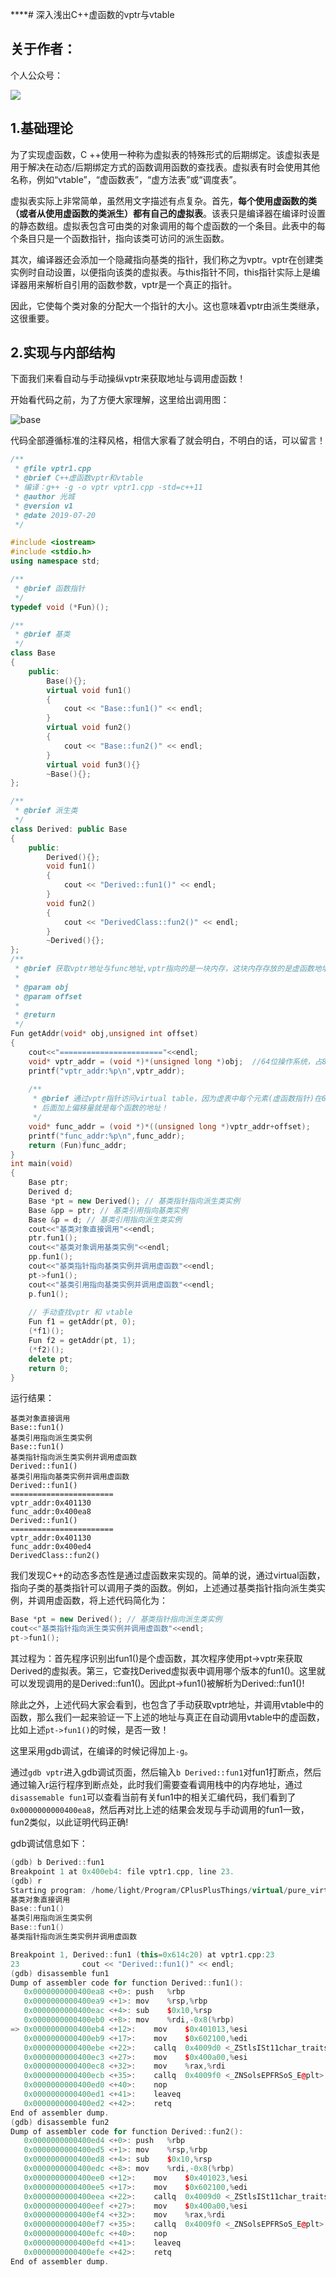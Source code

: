 ****# 深入浅出C++虚函数的vptr与vtable

## 关于作者：

个人公众号：

![](../img/wechat.jpg)



## 1.基础理论

为了实现虚函数，C ++使用一种称为虚拟表的特殊形式的后期绑定。该虚拟表是用于解决在动态/后期绑定方式的函数调用函数的查找表。虚拟表有时会使用其他名称，例如“vtable”，“虚函数表”，“虚方法表”或“调度表”。

虚拟表实际上非常简单，虽然用文字描述有点复杂。首先，**每个使用虚函数的类（或者从使用虚函数的类派生）都有自己的虚拟表**。该表只是编译器在编译时设置的静态数组。虚拟表包含可由类的对象调用的每个虚函数的一个条目。此表中的每个条目只是一个函数指针，指向该类可访问的派生函数。

其次，编译器还会添加一个隐藏指向基类的指针，我们称之为vptr。vptr在创建类实例时自动设置，以便指向该类的虚拟表。与this指针不同，this指针实际上是编译器用来解析自引用的函数参数，vptr是一个真正的指针。

因此，它使每个类对象的分配大一个指针的大小。这也意味着vptr由派生类继承，这很重要。

## 2.实现与内部结构

下面我们来看自动与手动操纵vptr来获取地址与调用虚函数！

开始看代码之前，为了方便大家理解，这里给出调用图：

![base](./img/base.jpg)

代码全部遵循标准的注释风格，相信大家看了就会明白，不明白的话，可以留言！

```c++
/**
 * @file vptr1.cpp
 * @brief C++虚函数vptr和vtable
 * 编译：g++ -g -o vptr vptr1.cpp -std=c++11
 * @author 光城
 * @version v1
 * @date 2019-07-20
 */

#include <iostream>
#include <stdio.h>
using namespace std;

/**
 * @brief 函数指针
 */
typedef void (*Fun)();

/**
 * @brief 基类
 */
class Base
{
    public:
        Base(){};
        virtual void fun1()
        {
            cout << "Base::fun1()" << endl;
        }
        virtual void fun2()
        {
            cout << "Base::fun2()" << endl;
        }
        virtual void fun3(){}
        ~Base(){};
};

/**
 * @brief 派生类
 */
class Derived: public Base
{
    public:
        Derived(){};
        void fun1()
        {
            cout << "Derived::fun1()" << endl;
        }
        void fun2()
        {
            cout << "DerivedClass::fun2()" << endl;
        }
        ~Derived(){};
};
/**
 * @brief 获取vptr地址与func地址,vptr指向的是一块内存，这块内存存放的是虚函数地址，这块内存就是我们所说的虚表
 *
 * @param obj
 * @param offset
 *
 * @return 
 */
Fun getAddr(void* obj,unsigned int offset)
{
    cout<<"======================="<<endl;
    void* vptr_addr = (void *)*(unsigned long *)obj;  //64位操作系统，占8字节，通过*(unsigned long *)obj取出前8字节，即vptr指针
    printf("vptr_addr:%p\n",vptr_addr);
    
    /**
     * @brief 通过vptr指针访问virtual table，因为虚表中每个元素(虚函数指针)在64位编译器下是8个字节，因此通过*(unsigned long *)vptr_addr取出前8字节，
     * 后面加上偏移量就是每个函数的地址！
     */
    void* func_addr = (void *)*((unsigned long *)vptr_addr+offset);
    printf("func_addr:%p\n",func_addr);
    return (Fun)func_addr;
}
int main(void)
{
    Base ptr;
    Derived d;
    Base *pt = new Derived(); // 基类指针指向派生类实例
    Base &pp = ptr; // 基类引用指向基类实例
    Base &p = d; // 基类引用指向派生类实例
    cout<<"基类对象直接调用"<<endl;
    ptr.fun1();
    cout<<"基类对象调用基类实例"<<endl;
    pp.fun1(); 
    cout<<"基类指针指向基类实例并调用虚函数"<<endl;
    pt->fun1();
    cout<<"基类引用指向基类实例并调用虚函数"<<endl;
    p.fun1();
    
    // 手动查找vptr 和 vtable
    Fun f1 = getAddr(pt, 0);
    (*f1)();
    Fun f2 = getAddr(pt, 1);
    (*f2)();
    delete pt;
    return 0;
}
```

运行结果：

```
基类对象直接调用
Base::fun1()
基类引用指向派生类实例
Base::fun1()
基类指针指向派生类实例并调用虚函数
Derived::fun1()
基类引用指向基类实例并调用虚函数
Derived::fun1()
=======================
vptr_addr:0x401130
func_addr:0x400ea8
Derived::fun1()
=======================
vptr_addr:0x401130
func_addr:0x400ed4
DerivedClass::fun2()
```

我们发现C++的动态多态性是通过虚函数来实现的。简单的说，通过virtual函数，指向子类的基类指针可以调用子类的函数。例如，上述通过基类指针指向派生类实例，并调用虚函数，将上述代码简化为：

```c++
Base *pt = new Derived(); // 基类指针指向派生类实例
cout<<"基类指针指向派生类实例并调用虚函数"<<endl;
pt->fun1();
```

其过程为：首先程序识别出fun1()是个虚函数，其次程序使用pt->vptr来获取Derived的虚拟表。第三，它查找Derived虚拟表中调用哪个版本的fun1()。这里就可以发现调用的是Derived::fun1()。因此pt->fun1()被解析为Derived::fun1()!

除此之外，上述代码大家会看到，也包含了手动获取vptr地址，并调用vtable中的函数，那么我们一起来验证一下上述的地址与真正在自动调用vtable中的虚函数，比如上述`pt->fun1()`的时候，是否一致！

这里采用gdb调试，在编译的时候记得加上`-g`。

通过`gdb vptr`进入gdb调试页面，然后输入`b Derived::fun1`对fun1打断点，然后通过输入r运行程序到断点处，此时我们需要查看调用栈中的内存地址，通过`disassemable fun1`可以查看当前有关fun1中的相关汇编代码，我们看到了`0x0000000000400ea8`，然后再对比上述的结果会发现与手动调用的fun1一致，fun2类似，以此证明代码正确!

gdb调试信息如下：

```c++
(gdb) b Derived::fun1
Breakpoint 1 at 0x400eb4: file vptr1.cpp, line 23.
(gdb) r
Starting program: /home/light/Program/CPlusPlusThings/virtual/pure_virtualAndabstract_class/vptr 
基类对象直接调用
Base::fun1()
基类引用指向派生类实例
Base::fun1()
基类指针指向派生类实例并调用虚函数

Breakpoint 1, Derived::fun1 (this=0x614c20) at vptr1.cpp:23
23	            cout << "Derived::fun1()" << endl;
(gdb) disassemble fun1
Dump of assembler code for function Derived::fun1():
   0x0000000000400ea8 <+0>:	push   %rbp
   0x0000000000400ea9 <+1>:	mov    %rsp,%rbp
   0x0000000000400eac <+4>:	sub    $0x10,%rsp
   0x0000000000400eb0 <+8>:	mov    %rdi,-0x8(%rbp)
=> 0x0000000000400eb4 <+12>:	mov    $0x401013,%esi
   0x0000000000400eb9 <+17>:	mov    $0x602100,%edi
   0x0000000000400ebe <+22>:	callq  0x4009d0 <_ZStlsISt11char_traitsIcEERSt13basic_ostreamIcT_ES5_PKc@plt>
   0x0000000000400ec3 <+27>:	mov    $0x400a00,%esi
   0x0000000000400ec8 <+32>:	mov    %rax,%rdi
   0x0000000000400ecb <+35>:	callq  0x4009f0 <_ZNSolsEPFRSoS_E@plt>
   0x0000000000400ed0 <+40>:	nop
   0x0000000000400ed1 <+41>:	leaveq 
   0x0000000000400ed2 <+42>:	retq   
End of assembler dump.
(gdb) disassemble fun2
Dump of assembler code for function Derived::fun2():
   0x0000000000400ed4 <+0>:	push   %rbp
   0x0000000000400ed5 <+1>:	mov    %rsp,%rbp
   0x0000000000400ed8 <+4>:	sub    $0x10,%rsp
   0x0000000000400edc <+8>:	mov    %rdi,-0x8(%rbp)
   0x0000000000400ee0 <+12>:	mov    $0x401023,%esi
   0x0000000000400ee5 <+17>:	mov    $0x602100,%edi
   0x0000000000400eea <+22>:	callq  0x4009d0 <_ZStlsISt11char_traitsIcEERSt13basic_ostreamIcT_ES5_PKc@plt>
   0x0000000000400eef <+27>:	mov    $0x400a00,%esi
   0x0000000000400ef4 <+32>:	mov    %rax,%rdi
   0x0000000000400ef7 <+35>:	callq  0x4009f0 <_ZNSolsEPFRSoS_E@plt>
   0x0000000000400efc <+40>:	nop
   0x0000000000400efd <+41>:	leaveq 
   0x0000000000400efe <+42>:	retq   
End of assembler dump.
```

